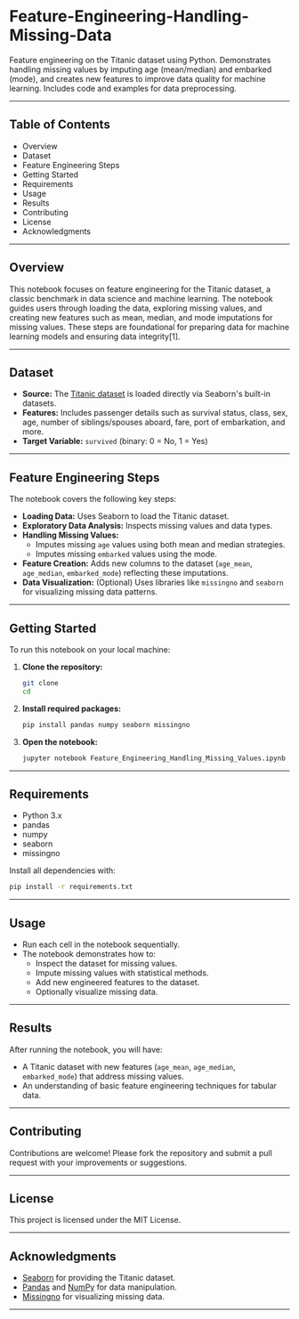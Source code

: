 # Feature-Engineering-Handling-Missing-Data
Feature engineering on the Titanic dataset using Python. Demonstrates handling missing values by imputing age (mean/median) and embarked (mode), and creates new features to improve data quality for machine learning. Includes code and examples for data preprocessing.

---

## Table of Contents

- Overview
- Dataset
- Feature Engineering Steps
- Getting Started
- Requirements
- Usage
- Results
- Contributing
- License
- Acknowledgments

---

## Overview

This notebook focuses on feature engineering for the Titanic dataset, a classic benchmark in data science and machine learning. The notebook guides users through loading the data, exploring missing values, and creating new features such as mean, median, and mode imputations for missing values. These steps are foundational for preparing data for machine learning models and ensuring data integrity[1].

---

## Dataset

- **Source:** The [Titanic dataset](https://www.openml.org/d/40945) is loaded directly via Seaborn's built-in datasets.
- **Features:** Includes passenger details such as survival status, class, sex, age, number of siblings/spouses aboard, fare, port of embarkation, and more.
- **Target Variable:** `survived` (binary: 0 = No, 1 = Yes)

---

## Feature Engineering Steps

The notebook covers the following key steps:

- **Loading Data:** Uses Seaborn to load the Titanic dataset.
- **Exploratory Data Analysis:** Inspects missing values and data types.
- **Handling Missing Values:**
  - Imputes missing `age` values using both mean and median strategies.
  - Imputes missing `embarked` values using the mode.
- **Feature Creation:** Adds new columns to the dataset (`age_mean`, `age_median`, `embarked_mode`) reflecting these imputations.
- **Data Visualization:** (Optional) Uses libraries like `missingno` and `seaborn` for visualizing missing data patterns.

---

## Getting Started

To run this notebook on your local machine:

1. **Clone the repository:**
   ```bash
   git clone 
   cd 
   ```

2. **Install required packages:**
   ```bash
   pip install pandas numpy seaborn missingno
   ```

3. **Open the notebook:**
   ```bash
   jupyter notebook Feature_Engineering_Handling_Missing_Values.ipynb
   ```

---

## Requirements

- Python 3.x
- pandas
- numpy
- seaborn
- missingno

Install all dependencies with:
```bash
pip install -r requirements.txt
```

---

## Usage

- Run each cell in the notebook sequentially.
- The notebook demonstrates how to:
  - Inspect the dataset for missing values.
  - Impute missing values with statistical methods.
  - Add new engineered features to the dataset.
  - Optionally visualize missing data.

---

## Results

After running the notebook, you will have:

- A Titanic dataset with new features (`age_mean`, `age_median`, `embarked_mode`) that address missing values.
- An understanding of basic feature engineering techniques for tabular data.

---

## Contributing

Contributions are welcome! Please fork the repository and submit a pull request with your improvements or suggestions.

---

## License

This project is licensed under the MIT License.

---

## Acknowledgments

- [Seaborn](https://seaborn.pydata.org/) for providing the Titanic dataset.
- [Pandas](https://pandas.pydata.org/) and [NumPy](https://numpy.org/) for data manipulation.
- [Missingno](https://github.com/ResidentMario/missingno) for visualizing missing data.

---
